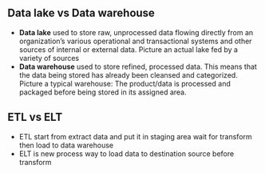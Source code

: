 ## Data lake vs Data warehouse
* **Data lake** used to store raw, unprocessed data flowing directly from an organization’s various operational and transactional systems and other sources of internal or external data. Picture an actual lake fed by a variety of sources
* **Data warehouse** used to store refined, processed data. This means that the data being stored has already been cleansed and categorized. Picture a typical warehouse: The product/data is processed and packaged before being stored in its assigned area.

## ETL vs ELT
* ETL start from extract data and put it in staging area wait for transform then load to data warehouse
* ELT is new process way to load data to destination source before transform